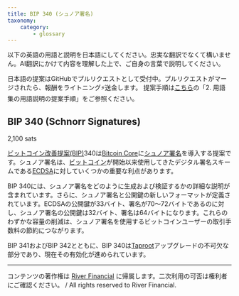 ```yaml
---
title: BIP 340 (シュノア署名)
taxonomy:
    category:
        - glossary
---
```


以下の英語の用語と説明を日本語にしてください。忠実な翻訳でなくて構いません。AI翻訳にかけて内容を理解した上で、ご自身の言葉で説明してください。

日本語の提案はGitHubでプルリクエストとして受付中。プルリクエストがマージされたら、報酬をライトニング⚡️送金します。
提案手順は[こちら](https://github.com/lostinbitcoin/categories/wiki)の「2. 用語集の用語説明の提案手順」をご参照ください。

## BIP 340 (Schnorr Signatures)
2,100 sats

[ビットコイン改善提案(BIP)](http://lostinbitcoin.jp.testrs.jp/staging/glossary/bip/)340は[Bitcoin Core](http://lostinbitcoin.jp.testrs.jp/staging/glossary/bitcoin_core/)に[シュノア署名](http://lostinbitcoin.jp.testrs.jp/staging/glossary/schnorr_signature/)を導入する提案です。シュノア署名は、[ビットコイン](http://lostinbitcoin.jp.testrs.jp/staging/glossary/bitcoin/)が開始以来使用してきたデジタル署名スキームである[ECDSA](http://lostinbitcoin.jp.testrs.jp/staging/glossary/ecdsa/)に対していくつかの重要な利点があります。

BIP 340には、シュノア署名をどのように生成および検証するかの詳細な説明が含まれています。さらに、シュノア署名と公開鍵の新しいフォーマットが定義されています。ECDSAの公開鍵が33バイト、署名が70～72バイトであるのに対し、シュノア署名の公開鍵は32バイト、署名は64バイトになります。これらのわずかな容量の削減は、シュノア署名を使用するビットコインユーザーの取引手数料の節約につながります。

BIP 341およびBIP 342とともに、BIP 340は[Taproot](http://lostinbitcoin.jp.testrs.jp/staging/glossary/taproot/)アップグレードの不可欠な部分であり、現在その有効化が進められています。

---
コンテンツの著作権は [River Financial](https://river.com/) に帰属します。二次利用の可否は権利者にご確認ください。 / All rights reserved to River Financial.
